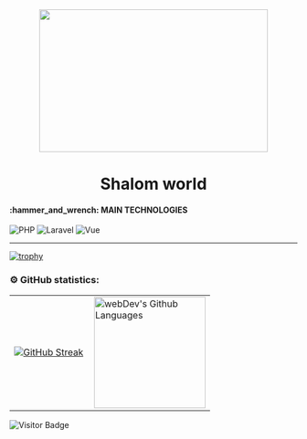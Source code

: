 <div id="header" align="center">
  <img src="https://media3.giphy.com/media/v1.Y2lkPTc5MGI3NjExY3NlcHlxcHY4Z3VoNWkyMG56cGlrZ2J0YmdleWo0djJnY3drbWgyMCZlcD12MV9naWZzX3NlYXJjaCZjdD1n/L3bj6t3opdeNddYCyl/200.webp" width="400" height="250"/>
  <h1 align="center">Shalom world</h1>
</div>

<h4>:hammer_and_wrench: MAIN TECHNOLOGIES</h4>

<div>
  <a>
    <img src="https://img.shields.io/badge/php-%23777BB4.svg?style=for-the-badge&logo=PHP&logoColor=black" alt="PHP"/>
  </a>
  <a>
    <img src="https://img.shields.io/badge/laravel-white.svg?style=for-the-badge&logo=Laravel&logoColor=orange" alt="Laravel"/>
  </a>
  <a>
    <img src="https://img.shields.io/badge/vue-green.svg?style=for-the-badge" alt="Vue"/>
  </a>
</div>

---

[![trophy](https://github-profile-trophy.vercel.app/?username=chokoladis)](https://github.com/ryo-ma/github-profile-trophy)

### ⚙️ GitHub statistics:

<table>
  <tr>
    <td>
      <a href="https://git.io/streak-stats"><img src="https://github-readme-streak-stats.herokuapp.com?user=chokoladis&theme=transparent&border_radius=4&date_format=j%20M%5B%20Y%5D" alt="GitHub Streak" /></a>
    </td>
    <td>
      <img height="195px" align="right" alt="webDev's Github Languages" src="https://github-readme-stats-sigma-five.vercel.app/api/top-langs/?username=chokoladis&layout=compact&theme=vision-friendly-dark" />
    </td>
  </tr>
</table>

![Visitor Badge](https://visitor-badge.laobi.icu/badge?page_id=chokoladis)
<!--
**chokoladis/chokoladis** is a ✨ _special_ ✨ repository because its `README.md` (this file) appears on your GitHub profile.

Here are some ideas to get you started:

- 🔭 I’m currently working on ...
- 🌱 I’m currently learning ...
- 👯 I’m looking to collaborate on ...
- 🤔 I’m looking for help with ...
- 💬 Ask me about ...
- 📫 How to reach me: ...
- 😄 Pronouns: ...
- ⚡ Fun fact: ...
-->
